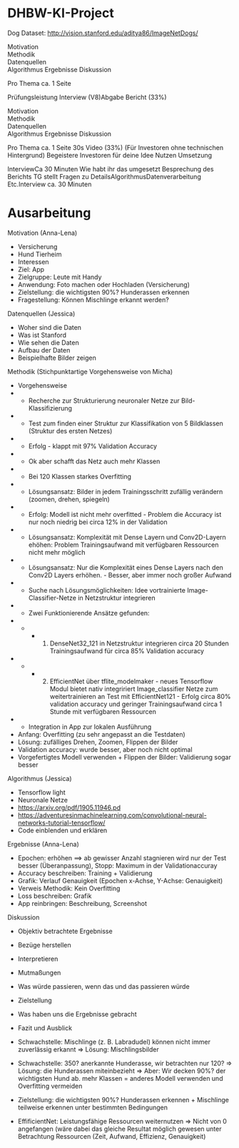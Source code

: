# DHBW-KI-Project

Dog Dataset: http://vision.stanford.edu/aditya86/ImageNetDogs/


 Motivation  
 Methodik  
 Datenquellen  
 Algorithmus 
 Ergebnisse 
 Diskussion  
 
 Pro Thema ca. 1 Seite 


Prüfungsleistung Interview (V8)Abgabe Bericht (33%)  

Motivation  
Methodik  
Datenquellen  
Algorithmus 
Ergebnisse 
Diskussion  

Pro Thema ca. 1 Seite 30s Video (33%) (Für Investoren ohne technischen Hintergrund) Begeistere Investoren für deine Idee Nutzen  Umsetzung


InterviewCa 30 Minuten  Wie habt ihr das umgesetzt  Besprechung des Berichts  TG stellt Fragen zu DetailsAlgorithmusDatenverarbeitung Etc.Interview ca. 30 Minuten


# Ausarbeitung
Motivation (Anna-Lena)
*	Versicherung
*	Hund Tierheim
*	Interessen
*	Ziel: App 
* Zielgruppe: Leute mit Handy
* Anwendung: Foto machen oder Hochladen (Versicherung)
* Zielstellung: die wichtigsten 90%? Hunderassen erkennen
* Fragestellung: Können Mischlinge erkannt werden?

Datenquellen (Jessica)
*	Woher sind die Daten
*	Was ist Stanford
*	Wie sehen die Daten
*	Aufbau der Daten
*	Beispielhafte Bilder zeigen

Methodik (Stichpunktartige Vorgehensweise von Micha)
*	Vorgehensweise
*	* Recherche zur Strukturierung neuronaler Netze zur Bild-Klassifizierung
*	* Test zum finden einer Struktur zur Klassifikation von 5 Bildklassen (Struktur des ersten Netzes)
*	* Erfolg - klappt mit 97% Validation Accuracy
*	* Ok aber schafft das Netz auch mehr Klassen
*	* Bei 120 Klassen starkes Overfitting
*	* Lösungsansatz: Bilder in jedem Trainingsschritt zufällig verändern (zoomen, drehen, spiegeln)
*	* Erfolg: Modell ist nicht mehr overfitted - Problem die Accuracy ist nur noch niedrig bei circa 12% in der Validation
*	* Lösungsansatz: Komplexität mit Dense Layern und Conv2D-Layern ehöhen: Problem Trainingsaufwand mit verfügbaren Ressourcen nicht mehr möglich
* * Lösungsansatz: Nur die Komplexität eines Dense Layers nach den Conv2D Layers erhöhen. - Besser, aber immer noch großer Aufwand
*	* Suche nach Lösungsmöglichkeiten: Idee vortrainierte Image-Classifier-Netze in Netzstruktur integrieren
*	* Zwei Funktionierende Ansätze gefunden: 
*	* * 1. DenseNet32_121 in Netzstruktur integrieren circa 20 Stunden Trainingsaufwand für circa 85% Validation accuracy
*	* * 2. EfficientNet über tflite_modelmaker - neues Tensorflow Modul bietet nativ integririert Image_classifier Netze zum weitertrainieren an Test mit EfficientNet121 - Erfolg circa 80% validation accuracy und geringer Trainingsaufwand circa 1 Stunde mit verfügbaren Ressourcen
*	* Integration in App zur lokalen Ausführung
*	Anfang: Overfitting (zu sehr angepasst an die Testdaten)
*	Lösung: zufälliges Drehen, Zoomen, Flippen der Bilder
*	Validation accuracy: wurde besser, aber noch nicht optimal
*	Vorgefertigtes Modell verwenden + Flippen der Bilder: Validierung sogar besser

Algorithmus (Jessica) 
*	Tensorflow light
*	Neuronale Netze
*	https://arxiv.org/pdf/1905.11946.pd 
*	https://adventuresinmachinelearning.com/convolutional-neural-networks-tutorial-tensorflow/ 
*	Code einblenden und erklären

Ergebnisse (Anna-Lena)
* Epochen: erhöhen ==> ab gewisser Anzahl stagnieren wird nur der Test besser (Überanpassung), Stopp: Maximum in der Validationaccuray
*	Accuracy beschreiben: Training + Validierung
*	Grafik: Verlauf Genauigkeit (Epochen x-Achse, Y-Achse: Genauigkeit)
*	Verweis Methodik: Kein Overfitting
* Loss beschreiben: Grafik
* App reinbringen: Beschreibung, Screenshot

Diskussion
*	Objektiv betrachtete Ergebnisse 
* Bezüge herstellen
*	Interpretieren
*	Mutmaßungen
*	Was würde passieren, wenn das und das passieren würde
*	Zielstellung
*	Was haben uns die Ergebnisse gebracht
*	Fazit und Ausblick

* Schwachstelle: Mischlinge (z. B. Labradudel) können nicht immer zuverlässig erkannt => Lösung: Mischlingsbilder
* Schwachstelle: 350? anerkannte Hunderasse, wir betrachten nur 120? => Lösung: die Hunderassen miteinbezieht => Aber: Wir decken 90%? der wichtigsten Hund ab. mehr Klassen = anderes Modell verwenden und Overfitting vermeiden
* Zielstellung: die wichtigsten 90%? Hunderassen erkennen + Mischlinge teilweise erkennen unter bestimmten Bedingungen
* EffificientNet: Leistungsfähige Ressourcen weiternutzen => Nicht von 0 angefangen (wäre dabei das gleiche Resultat möglich gewesen unter Betrachtung Ressourcen (Zeit, Aufwand, Effizienz, Genauigkeit) 


